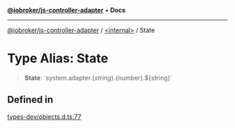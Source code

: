 [**@iobroker/js-controller-adapter**](../../README.md) • **Docs**

***

[@iobroker/js-controller-adapter](../../globals.md) / [\<internal\>](../README.md) / State

# Type Alias: State

> **State**: \`system.adapter.$\{string\}.$\{number\}.$\{string\}\`

## Defined in

[types-dev/objects.d.ts:77](https://github.com/ioBroker/ioBroker.js-controller/blob/d7f4b912895e80ffd4c1cbb49decb1de7c0e8ca3/packages/types-dev/objects.d.ts#L77)
